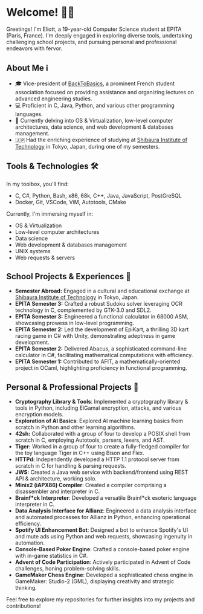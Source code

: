 # Welcome! 👋🌐

Greetings! I'm Eliott, a 19-year-old Computer Science student at EPITA (Paris, France). I'm deeply engaged in exploring diverse tools, undertaking challenging school projects, and pursuing personal and professional endeavors with fervor.

## About Me ℹ️

- 🎓 Vice-president of [BackToBasics](https://www.linkedin.com/company/backtobasicsepita), a prominent French student association focused on providing assistance and organizing lectures on advanced engineering studies.
- 💻 Proficient in C, Java, Python, and various other programming languages.
- 🌱 Currently delving into OS & Virtualization, low-level computer architectures, data science, and web development & databases management.
- 🇯🇵 Had the enriching experience of studying at [Shibaura Institute of Technology](https://www.shibaura-it.ac.jp/en/) in Tokyo, Japan, during one of my semesters.

## Tools & Technologies 🛠️

In my toolbox, you'll find:
- C, C#, Python, Bash, x86, 68k, C++, Java, JavaScript, PostGreSQL
- Docker, Git, VSCode, ViM, Autotools, CMake

Currently, I'm immersing myself in:
- OS & Virtualization
- Low-level computer architectures
- Data science
- Web development & databases management
- UNIX systems
- Web requests & servers

## School Projects & Experiences 🎒
- **Semester Abroad:** Engaged in a cultural and educational exchange at [Shibaura Institute of Technology](https://www.shibaura-it.ac.jp/en/) in Tokyo, Japan.
- **EPITA Semester 3:** Crafted a robust Sudoku solver leveraging OCR technology in C, complemented by GTK-3.0 and SDL2.
- **EPITA Semester 3:** Engineered a functional calculator in 68000 ASM, showcasing prowess in low-level programming.
- **EPITA Semester 2:** Led the development of EpiKart, a thrilling 3D kart racing game in C# with Unity, demonstrating adeptness in game development.
- **EPITA Semester 2:** Delivered Abacus, a sophisticated command-line calculator in C#, facilitating mathematical computations with efficiency.
- **EPITA Semester 1:** Contributed to AFIT, a mathematically-oriented project in OCaml, highlighting proficiency in functional programming.

## Personal & Professional Projects 🚀
- **Cryptography Library & Tools**: Implemented a cryptography library & tools in Python, including ElGamal encryption, attacks, and various encryption models.
- **Exploration of AI Basics**: Explored AI machine learning basics from scratch in Python and other learning algorithms.
- **42sh:** Collaborated with a group of four to develop a POSIX shell from scratch in C, employing Autotools, parsers, lexers, and AST.
- **Tiger:** Worked in a group of four to create a fully-fledged compiler for the toy language Tiger in C++ using Bison and Flex.
- **HTTPd:** Independently developed a HTTP 1.1 protocol server from scratch in C for handling & parsing requests.
- **JWS:** Created a Java web service with backend/frontend using REST API & architecture, working solo.
- **Minix2 (iAPX86) Compiler**: Created a compiler comprising a disassembler and interpreter in C.
- **Brainf\*ck Interpreter**: Developed a versatile Brainf\*ck esoteric language interpreter in C.
- **Data Analysis Interface for Allianz**: Engineered a data analysis interface and automated processes for Allianz in Python, enhancing operational efficiency.
- **Spotify UI Enhancement Bot**: Designed a bot to enhance Spotify's UI and mute ads using Python and web requests, showcasing ingenuity in automation.
- **Console-Based Poker Engine**: Crafted a console-based poker engine with in-game statistics in C#.
- **Advent of Code Participation**: Actively participated in Advent of Code challenges, honing problem-solving skills.
- **GameMaker Chess Engine**: Developed a sophisticated chess engine in GameMaker: Studio-2 (GML), displaying creativity and strategic thinking.

Feel free to explore my repositories for further insights into my projects and contributions!
